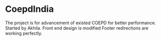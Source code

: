 # CoepdIndia
The project is for advancement of existed COEPD  for better performance.
Started by Akhila.
Front end design is modified
Footer redirections are working perfectly.

